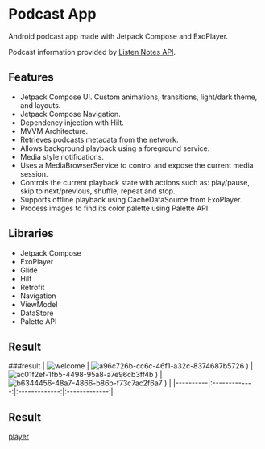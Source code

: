 # Podcast App

Android podcast app made with Jetpack Compose and ExoPlayer.

Podcast information provided by [Listen Notes API](https://www.listennotes.com/).

## Features

- Jetpack Compose UI. Custom animations, transitions, light/dark theme, and layouts.
- Jetpack Compose Navigation.
- Dependency injection with Hilt.
- MVVM Architecture.
- Retrieves podcasts metadata from the network.
- Allows background playback using a foreground service.
- Media style notifications.
- Uses a MediaBrowserService to control and expose the current media session.
- Controls the current playback state with actions such as: play/pause, skip to next/previous, shuffle, repeat and stop.
- Supports offline playback using CacheDataSource from ExoPlayer.
- Process images to find its color palette using Palette API.

## Libraries

- Jetpack Compose
- ExoPlayer
- Glide
- Hilt
- Retrofit
- Navigation
- ViewModel
- DataStore
- Palette API

## Result

###result
| ![welcome](![69451a80-6e7a-4254-80da-baf6c8e45d4c](https://github.com/user-attachments/assets/450978af-cb27-4a8f-8bc5-1efb04005132)) | ![a96c726b-cc6c-46f1-a32c-8374687b5726](https://github.com/user-attachments/assets/418f203f-1d16-480a-9d07-12fda3d42720)
) |![ac01f2ef-1fb5-4498-95a8-a7e96cb3ff4b](https://github.com/user-attachments/assets/4cbda853-00a3-4a84-a3a7-02dc75546b8f)
) |![b6344456-48a7-4866-b86b-f73c7ac2f6a7](https://github.com/user-attachments/assets/ed5d8b99-b978-401b-bb74-a3915d047ae0)
) |
|----------|:-------------:|:-------------:|:-------------:|


## Result
[player](.//IMG_0805.MOV)
